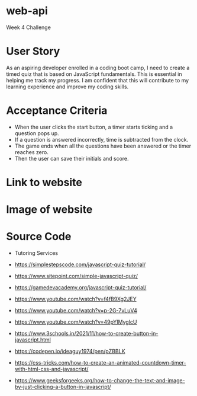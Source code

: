 # web-api
Week 4 Challenge

# User Story

As an aspiring developer enrolled in a coding boot camp, I need to create a timed quiz that is based on JavaScript fundamentals. This  is essential in helping me track my progress. I am confident that this will contribute to my learning experience and improve my coding skills.

# Acceptance Criteria
* When the user clicks the start button, a timer starts ticking and a question pops up. 
* If a question is answered incorrectly, time is subtracted from the clock.
* The game ends when all the questions have been answered  or the timer reaches zero. 
* Then the user can save their initials and score.
# Link to website

# Image of website

# Source Code

* Tutoring Services

* https://simplestepscode.com/javascript-quiz-tutorial/

* https://www.sitepoint.com/simple-javascript-quiz/

* https://gamedevacademy.org/javascript-quiz-tutorial/

* https://www.youtube.com/watch?v=f4fB9Xg2JEY

* https://www.youtube.com/watch?v=p-2G-7vLuV4

* https://www.youtube.com/watch?v=49pYIMygIcU

* https://www.3schools.in/2021/11/how-to-create-button-in-javascript.html

* https://codepen.io/ideaguy1974/pen/pZBBLK

* https://css-tricks.com/how-to-create-an-animated-countdown-timer-with-html-css-and-javascript/

* https://www.geeksforgeeks.org/how-to-change-the-text-and-image-by-just-clicking-a-button-in-javascript/